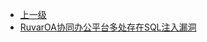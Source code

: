 * [上一级](docs/wy876_poc/)
* [RuvarOA协同办公平台多处存在SQL注入漏洞](docs/wy876_poc/RuvarOA%E5%8D%8F%E5%90%8C%E5%8A%9E%E5%85%AC%E5%B9%B3%E5%8F%B0/RuvarOA%E5%8D%8F%E5%90%8C%E5%8A%9E%E5%85%AC%E5%B9%B3%E5%8F%B0%E5%A4%9A%E5%A4%84%E5%AD%98%E5%9C%A8SQL%E6%B3%A8%E5%85%A5%E6%BC%8F%E6%B4%9E.md)
